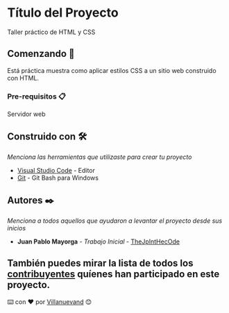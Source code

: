 # Título del Proyecto

Taller práctico de HTML y CSS

## Comenzando 🚀

Está práctica muestra como aplicar estilos CSS a un sitio web construido con HTML.


### Pre-requisitos 📋
Servidor web

## Construido con 🛠️

_Menciona las herramientas que utilizaste para crear tu proyecto_

* [Visual Studio Code](https://code.visualstudio.com/) - Editor
* [Git](https://git-scm.com/) - Git Bash para Windows

## Autores ✒️

_Menciona a todos aquellos que ayudaron a levantar el proyecto desde sus inicios_

* **Juan Pablo Mayorga** - *Trabajo Inicial* - [TheJpIntHecOde](https://github.com/TheJpIntHecOde)

También puedes mirar la lista de todos los [contribuyentes](https://github.com/your/project/contributors) quíenes han participado en este proyecto. 
---
⌨️ con ❤️ por [Villanuevand](https://github.com/Villanuevand) 😊